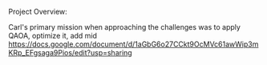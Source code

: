 Project Overview: 

Carl's primary mission when approaching the challenges was to apply QAOA, optimize it, add mid
https://docs.google.com/document/d/1aGbG6o27CCkt9OcMVc61awWip3mKRp_EFgsaga9Pios/edit?usp=sharing 
